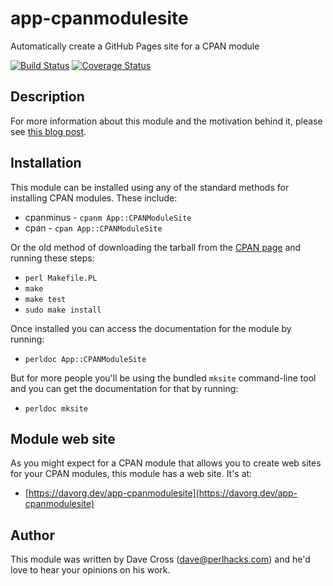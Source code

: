 # app-cpanmodulesite

Automatically create a GitHub Pages site for a CPAN module

[![Build Status](https://github.com/davorg-cpan/app-cpanmodulesite/actions/workflows/perltest.yml/badge.svg?branch=main)](https://github.com/davorg-cpan/app-cpanmodulesite/actions/workflows/perltest.yml) [![Coverage Status](https://coveralls.io/repos/github/davorg-cpan/app-cpanmodulesite/badge.svg?branch=main)](https://coveralls.io/github/davorg-cpan/app-cpanmodulesite?branch=main)

## Description

For more information about this module and the motivation behind it, please see
[this blog post](https://dev.to/davorg/easier-web-sites-for-cpan-modules-1nn4).

## Installation

This module can be installed using any of the standard methods for installing
CPAN modules. These include:

* cpanminus - `cpanm App::CPANModuleSite`
* cpan - `cpan App::CPANModuleSite`

Or the old method of downloading the tarball from the
[CPAN page](https://metacpan.org/release/App-CPANModuleSite) and running these steps:

* `perl Makefile.PL`
* `make`
* `make test`
* `sudo make install`

Once installed you can access the documentation for the module by running:

* `perldoc App::CPANModuleSite`

But for more people you'll be using the bundled `mksite` command-line tool and
you can get the documentation for that by running:

* `perldoc mksite`

## Module web site

As you might expect for a CPAN module that allows you to create web sites for
your CPAN modules, this module has a web site. It's at:

* [https://davorg.dev/app-cpanmodulesite](https://davorg.dev/app-cpanmodulesite)

## Author

This module was written by Dave Cross (dave@perlhacks.com) and he'd love to hear
your opinions on his work.
